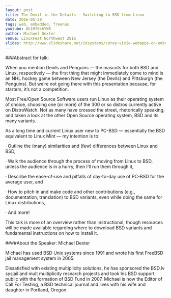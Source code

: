 ```yaml
---
layout: post
title: The Devil in the Details - Switching to BSD from Linux
date: 2016-05-28
tags: web, embedded, freenas
youtube: 6k1Mf0c6YW8
author: Michael Dexter
venue: LinuxFest Northwest 2016
slides: http://www.slideshare.net/iXsystems/corey-vixie-webapps-on-embedded-bsd
---
```


###Abstract for talk:

When you mention Devils and Penguins — the mascots for both BSD and Linux, respectively — the first thing that might immediately come to mind is an NHL hockey game between New Jersey (the Devils) and Pittsburgh (the Penguins). But we’re not going there with this presentation because, for starters, it’s not a competition.

Most Free/Open Source Software users run Linux as their operating system of choice, choosing one (or more) of the 300 or so distros currently active on DistroWatch. Not as many have crossed the street, rhetorically speaking, and taken a look at the other Open Source operating system, BSD and its many variants.

As a long time and current Linux user new to PC-BSD — essentially the BSD equivalent to Linux Mint — my intention is to:

· Outline the (many) similarities and (few) differences between Linux and BSD,

· Walk the audience through the process of moving from Linux to BSD, unless the audience is in a hurry, then I’ll run them through it,

· Describe the ease-of-use and pitfalls of day-to-day use of PC-BSD for the average user, and

· How to pitch in and make code and other contributions (e.g., documentation, translation) to BSD variants, even while doing the same for Linux distributions,

· And more!

This talk is more of an overview rather than instructional, though resources will be made available regarding where to download BSD variants and fundamental instructions on how to install it.

####About the Speaker: Michael Dexter

Michael has used BSD Unix systems since 1991 and wrote his first FreeBSD jail management system in 2005.

Dissatisfied with existing multiplicity solutions, he has sponsored the BSD.lv sysjail and mult multiplicity research projects and took his BSD support public with the formation of BSD Fund in 2007. Michael is now the Editor of Call For Testing, a BSD technical journal and lives with his wife and daughter in Portland, Oregon.
